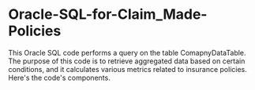 # Oracle-SQL-for-Claim_Made-Policies
This Oracle SQL code performs a query on the table ComapnyDataTable. The purpose of this code is to retrieve aggregated data based on certain conditions, and it calculates various metrics related to insurance policies. Here's the code's components.
